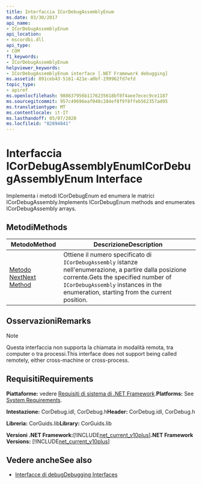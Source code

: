 ```yaml
---
title: Interfaccia ICorDebugAssemblyEnum
ms.date: 03/30/2017
api_name:
- ICorDebugAssemblyEnum
api_location:
- mscordbi.dll
api_type:
- COM
f1_keywords:
- ICorDebugAssemblyEnum
helpviewer_keywords:
- ICorDebugAssemblyEnum interface [.NET Framework debugging]
ms.assetid: 891ceb43-5161-421e-a0bf-299962fd7efd
topic_type:
- apiref
ms.openlocfilehash: 988637956b1176235618bf8f4aee7ecec9ce1187
ms.sourcegitcommit: 957c49696eaf048c284ef8f9f8ffeb562357ad95
ms.translationtype: MT
ms.contentlocale: it-IT
ms.lasthandoff: 05/07/2020
ms.locfileid: "82894841"
---
```

# <a name="icordebugassemblyenum-interface"></a><span data-ttu-id="43913-102">Interfaccia ICorDebugAssemblyEnum</span><span class="sxs-lookup"><span data-stu-id="43913-102">ICorDebugAssemblyEnum Interface</span></span>

<span data-ttu-id="43913-103">Implementa i metodi ICorDebugEnum ed enumera le matrici ICorDebugAssembly.</span><span class="sxs-lookup"><span data-stu-id="43913-103">Implements ICorDebugEnum methods and enumerates ICorDebugAssembly arrays.</span></span>  
  
## <a name="methods"></a><span data-ttu-id="43913-104">Metodi</span><span class="sxs-lookup"><span data-stu-id="43913-104">Methods</span></span>  
  
|<span data-ttu-id="43913-105">Metodo</span><span class="sxs-lookup"><span data-stu-id="43913-105">Method</span></span>|<span data-ttu-id="43913-106">Descrizione</span><span class="sxs-lookup"><span data-stu-id="43913-106">Description</span></span>|  
|------------|-----------------|  
|[<span data-ttu-id="43913-107">Metodo Next</span><span class="sxs-lookup"><span data-stu-id="43913-107">Next Method</span></span>](icordebugassemblyenum-next-method.md)|<span data-ttu-id="43913-108">Ottiene il numero specificato di `ICorDebugAssembly` istanze nell'enumerazione, a partire dalla posizione corrente.</span><span class="sxs-lookup"><span data-stu-id="43913-108">Gets the specified number of `ICorDebugAssembly` instances in the enumeration, starting from the current position.</span></span>|  
  
## <a name="remarks"></a><span data-ttu-id="43913-109">Osservazioni</span><span class="sxs-lookup"><span data-stu-id="43913-109">Remarks</span></span>  
  
> [!NOTE]
> <span data-ttu-id="43913-110">Questa interfaccia non supporta la chiamata in modalità remota, tra computer o tra processi.</span><span class="sxs-lookup"><span data-stu-id="43913-110">This interface does not support being called remotely, either cross-machine or cross-process.</span></span>  
  
## <a name="requirements"></a><span data-ttu-id="43913-111">Requisiti</span><span class="sxs-lookup"><span data-stu-id="43913-111">Requirements</span></span>  
 <span data-ttu-id="43913-112">**Piattaforme:** vedere [Requisiti di sistema di .NET Framework](../../get-started/system-requirements.md).</span><span class="sxs-lookup"><span data-stu-id="43913-112">**Platforms:** See [System Requirements](../../get-started/system-requirements.md).</span></span>  
  
 <span data-ttu-id="43913-113">**Intestazione:** CorDebug.idl, CorDebug.h</span><span class="sxs-lookup"><span data-stu-id="43913-113">**Header:** CorDebug.idl, CorDebug.h</span></span>  
  
 <span data-ttu-id="43913-114">**Libreria:** CorGuids.lib</span><span class="sxs-lookup"><span data-stu-id="43913-114">**Library:** CorGuids.lib</span></span>  
  
 <span data-ttu-id="43913-115">**Versioni .NET Framework:**[!INCLUDE[net_current_v10plus](../../../../includes/net-current-v10plus-md.md)]</span><span class="sxs-lookup"><span data-stu-id="43913-115">**.NET Framework Versions:** [!INCLUDE[net_current_v10plus](../../../../includes/net-current-v10plus-md.md)]</span></span>  
  
## <a name="see-also"></a><span data-ttu-id="43913-116">Vedere anche</span><span class="sxs-lookup"><span data-stu-id="43913-116">See also</span></span>

- [<span data-ttu-id="43913-117">Interfacce di debug</span><span class="sxs-lookup"><span data-stu-id="43913-117">Debugging Interfaces</span></span>](debugging-interfaces.md)
